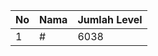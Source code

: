| No | Nama            | Jumlah Level |
|----|-----------------|--------------|
| 1  | #    |    6038        |
